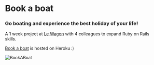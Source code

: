 # Book a boat
### Go boating and experience the best holiday of your life!

A 1 week project at [Le Wagon](https://www.lewagon.com) with 4 colleagues to expand Ruby on Rails skills.

[Book a boat](https://book-a-boat.herokuapp.com/) is hosted on Heroku :)

![BookABoat](https://user-images.githubusercontent.com/59996803/139673298-8af8416f-fbb6-4146-93c8-c46e64620440.png)
